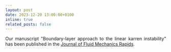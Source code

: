 ```yaml
---
layout: post
date: 2023-12-20 13:00:00+0100
inline: true
related_posts: false
---
```


<div style="text-align: justify">Our manuscript "Boundary-layer approach to the linear karren instability" has been published in the <a href='https://doi.org/10.1017/jfm.2023.932'>Journal of Fluid Mechanics Rapids</a>.</div>
